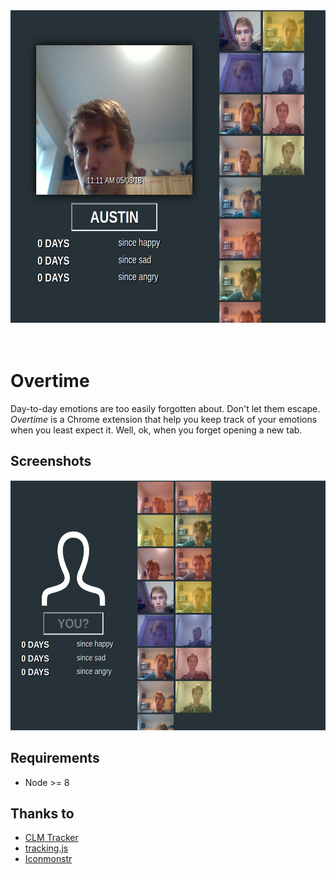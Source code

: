<div align="center">
<img src="./screenshots/overtime.png" height="500" >  
</div>  
<br><br>

# Overtime

Day-to-day emotions are too easily forgotten about. Don't let them escape.
_Overtime_ is a Chrome extension that help you keep track of your emotions when you
least expect it. Well, ok, when you forget opening a new tab.

## Screenshots

<div align="center">
<img src="./screenshots/overtime-unknown.png" height="400">
</div>  

## Requirements
* Node >= 8 

## Thanks to

* [CLM Tracker](https://github.com/auduno/clmtrackr/)
* [tracking.js](https://github.com/eduardolundgren/tracking.js)
* [Iconmonstr](https://iconmonstr.com/)

